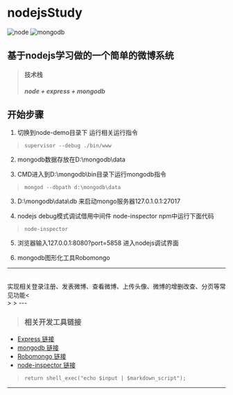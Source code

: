 # nodejsStudy
![node](https://ss1.baidu.com/6ONXsjip0QIZ8tyhnq/it/u=1841004364,244945169&fm=58&bpow=121&bpoh=75)   ![mongodb](https://perlmaven.com/img/mongodb-logo.png)
## 基于nodejs学习做的一个简单的微博系统   

> #### 技术栈
> ##### node + express + mongodb

## **开始步骤**

1. 切换到node-demo目录下 运行相关运行指令

>     supervisor --debug ./bin/www

2. mongodb数据存放在D:\mongodb\data  

2. CMD进入到D:\mongodb\bin目录下运行mongodb指令

>     mongod --dbpath d:\mongodb\data

3. D:\mongodb\data\db  来启动mongo服务器127.0.1.0.1:27017

4. nodejs debug模式调试借用中间件 node-inspector  npm中运行下面代码 

>     node-inspector 

5. 浏览器输入127.0.0.1:8080?port=5858 进入nodejs调试界面

5. mongodb图形化工具Robomongo

---
>
>
<br>
实现相关登录注册、发表微博、查看微博、上传头像、微博的增删改查、分页等常见功能<
</br>
>
>
---

> ### 相关开发工具链接

* [Express 链接](http://www.expressjs.com.cn/)
* [mongodb 链接](https://www.mongodb.com/)
* [Robomongo 链接](https://robomongo.org/download)
* [node-inspector 链接](https://github.com/node-inspector/node-inspector)

>     return shell_exec("echo $input | $markdown_script");

***